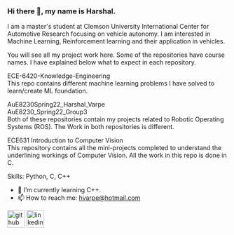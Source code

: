 ### Hi there 👋, my name is Harshal.

I am a master's student at Clemson University International Center for Automotive Research focusing on vehicle autonomy.
I am interested in Machine Learning, Reinforcement learning and their application in vehicles.

You will see all my project work here. Some of the repositories have course names. I have explained below what to expect in each repository.

ECE-6420-Knowledge-Engineering\
This repo contains different machine learning problems I have solved to learn/create ML foundation.

AuE8230Spring22_Harshal_Varpe \
AuE8230_Spring22_Group3     
Both of these repositories contain my projects related to Robotic Operating Systems (ROS). The Work in both repositories is different.

ECE631 Introduction to Computer Vision \
This repository contains all the mini-projects completed to understand the underlining workings of Computer Vision. All the work in this repo is done in C.



Skills: Python, C, C++

- 🔭 I’m currently learning C++. 
- 📫 How to reach me: hvarpe@hotmail.com


[<img src='https://github.githubassets.com/images/modules/logos_page/Octocat.png' alt='github' height='40'>](https://github.com/Abetelgeusian)  [<img src='https://upload.wikimedia.org/wikipedia/commons/thumb/8/81/LinkedIn_icon.svg/2048px-LinkedIn_icon.svg.png' alt='linkedin' height='40'>](https://www.linkedin.com/in/harshal-varpe//)  
<!--
[![Top Langs](https://github-readme-stats.vercel.app/api/top-langs/?username=Abetelgeusian)](https://github.com/anuraghazra/github-readme-stats)

![GitHub stats](https://github-readme-stats.vercel.app/api?username=Abetelgeusian&show_icons=true)  
-->

